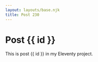 ```yaml
---
layout: layouts/base.njk
title: Post 230
---
```


# Post {{ id }}

This is post {{ id }} in my Eleventy project.
